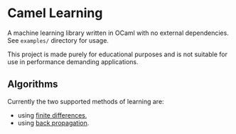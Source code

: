 # Camel Learning

A machine learning library written in OCaml with no external
dependencies. See `examples/` directory for usage.

This project is made purely for educational purposes and is not
suitable for use in performance demanding applications.

## Algorithms

Currently the two supported methods of learning are:

  - using [finite differences](https://en.wikipedia.org/wiki/Finite_difference),
  - using [back propagation](https://en.wikipedia.org/wiki/Backpropagation).
